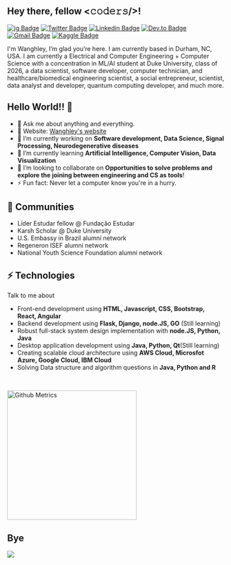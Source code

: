 <h2 vertical-align="middle"> Hey there, fellow <𝚌𝚘𝚍𝚎𝚛𝚜/>!</h2>
<!-- 
<img align='right' src='https://raw.githubusercontent.com/Wanghley/wanghley/master/Secret-Handshake_final.gif' width='200"'> -->

[![ig Badge](https://img.shields.io/badge/@wanghley-%23E4405F.svg?&style=flat-square&logo=instagram&logoColor=white&link=https://instagram.com/wanghley)](https://instagram.com/wanghley) [![Twitter Badge](https://img.shields.io/badge/-@wanghley-1ca0f1?style=flat-square&labelColor=1ca0f1&logo=twitter&logoColor=white&link=https://twitter.com/wanghley)](https://twitter.com/wanghley) [![Linkedin Badge](https://img.shields.io/badge/-wanghley-blue?style=flat-square&logo=Linkedin&logoColor=white&link=https://www.linkedin.com/in/wanghley/)](https://www.linkedin.com/in/wanghley/) [![Dev.to Badge](https://img.shields.io/badge/wanghley-000000?&style=flat-square&logo=dev.to&logoColor=white&link=https://dev.to/wanghley)](https://dev.to/wanghley)
[![Gmail Badge](https://img.shields.io/badge/-wanghley@wanghley.com-c14438?style=flat-square&logo=Gmail&logoColor=white&link=mailto:wanghley@wanghley.com)](mailto:wanghleys@gmail.com) [![Kaggle Badge](https://img.shields.io/badge/-wanghley-008ABC?style=flat-square&logo=kaggle&logoColor=white&link=https://www.kaggle.com/wanghley)](https://www.kaggle.com/wanghley)

I'm Wanghley, I’m glad you’re here. I am currently based in Durham, NC, USA. I am currently a Electrical and Computer Engineering + Computer Science with a concentration in ML/AI student at Duke University, class of 2026, a data scientist, software developer, computer technician, and healthcare/biomedical engineering scientist, a social entrepreneur, scientist, data analyst and developer, quantum computing developer, and much more. 

## Hello World!! 🤔
- 💬 Ask me about anything and everything.
- 🎯 Website: [Wanghley's website](https://wanghley.com)
- 🔭 I’m currently working on **Software development, Data Science, Signal Processing, Neurodegenerative diseases**
- 🌱 I’m currently learning **Artificial Intelligence, Computer Vision, Data Visualization**
- 👯 I’m looking to collaborate on **Opportunities to solve problems and explore the joining between engineering and CS as tools**!
- ⚡ Fun fact: Never let a computer know you're in a hurry.

## 👯 Communities
* Líder Estudar fellow @ Fundação Estudar
* Karsh Scholar @ Duke University
* U.S. Embassy in Brazil alumni network
* Regeneron ISEF alumni network
* National Youth Science Foundation alumni network

## ⚡ Technologies
Talk to me about
- Front-end development using **HTML, Javascript, CSS, Bootstrap, React, Angular**
- Backend development using **Flask, Django, node.JS, GO** (Still learning)
- Robust full-stack system design implementation with **node.JS, Python, Java**
- Desktop application development using **Java, Python, Qt**(Still learning)
- Creating scalable cloud architecture using **AWS Cloud, Microsfot Azure, Google Cloud, IBM Cloud**
- Solving Data structure and algorithm questions in **Java, Python and R** 


<!--![Wanghley's github stats](https://github-readme-stats.vercel.app/api?username=wanghley&show_icons=true)-->

<br>
<p style="display: flex; flex-direction: row; justify-content: space-between;">
  <img height="300" src="https://metrics.lecoq.io/wanghley" alt="Github Metrics">
  <!-- <img height="250" alt="languages" src="https://github-readme-stats.vercel.app/api/top-langs/?username=wanghley&layout=compact&langs_count=10"> -->
</p>

## Bye

![](https://komarev.com/ghpvc/?username=wanghley&label=📈+You+are+visitor+number&color=green)

<!--<p align=center><img src="https://raw.githubusercontent.com/MartinHeinz/MartinHeinz/master/wave.gif" width="80px">-->
  
<!--![footer](https://capsule-render.vercel.app/api?type=wave&color=d3d3d3&height=180&width=100&section=footer&text=&lsaquo;&rsaquo;%20Thanks%20for%20watching%20my%20profile%20&lsaquo;/&rsaquo;&fontSize=20&fontAlign=50&fontColor=000000)-->
  


<!--
**Wanghley/wanghley** is a ✨ _special_ ✨ repository because its `README.md` (this file) appears on your GitHub profile.

Here are some ideas to get you started:

- 🔭 I’m currently working on ...
- 🌱 I’m currently learning ...
- 👯 I’m looking to collaborate on ...
- 🤔 I’m looking for help with ...
- 💬 Ask me about ...
- 📫 How to reach me: ...
- 😄 Pronouns: ...
- ⚡ Fun fact: ...
-->
